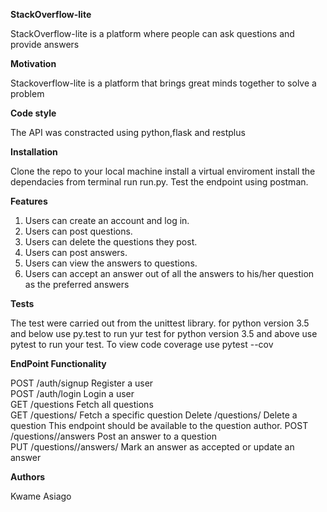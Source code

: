 **StackOverflow-lite**

StackOverflow-lite is a platform where people can ask questions and provide answers

**Motivation**

Stackoverflow-lite is a platform that brings great minds together to solve a problem

**Code style**

The API was constracted using python,flask and restplus

**Installation**

Clone the repo to your local machine install a virtual enviroment install the dependacies from terminal run run.py. Test the endpoint using postman.

**Features**

1. Users can create an account and log in. 
2. Users can post questions. 
3. Users can delete the questions they post. 
4. Users can post answers. 
5. Users can view the answers to questions. 
6. Users can accept an answer out of all the answers to his/her question as the preferred answers

**Tests**

The test were carried out from the unittest library. for python version 3.5 and below use py.test to run yur test for python version 3.5 and above use pytest to run your test. To view code coverage use pytest --cov

**EndPoint Functionality**

POST /auth/signup  Register a user   
POST /auth/login  Login a user   
GET /questions   Fetch all questions   
GET /questions/<questionId>   Fetch a specific question
Delete /questions/<questionId>   Delete a question  This endpoint should be available to the question author. 
POST /questions/<questionId>/answers  Post an answer to a question   
PUT /questions/<questionId>/answers/<answerId> Mark an answer as accepted or update an answer

**Authors**

Kwame Asiago